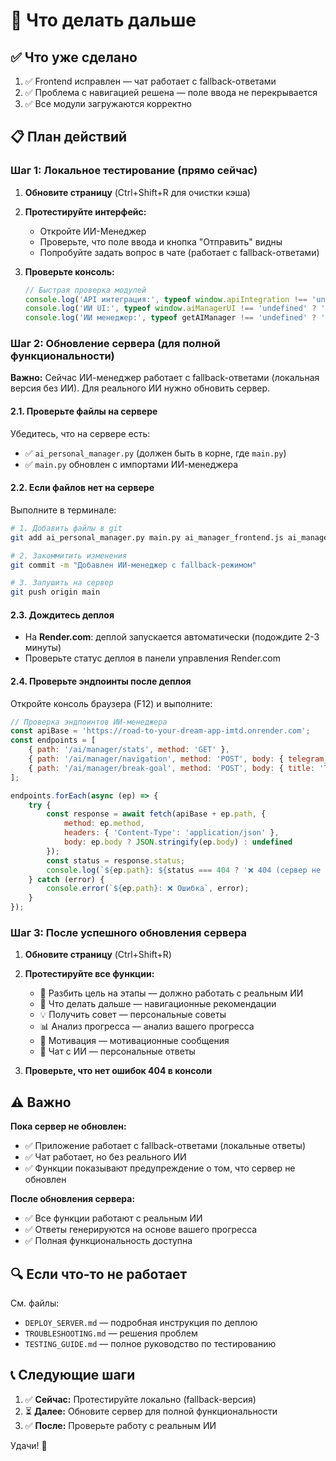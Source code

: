 # 🎯 Что делать дальше

## ✅ Что уже сделано

1. ✅ Frontend исправлен — чат работает с fallback-ответами
2. ✅ Проблема с навигацией решена — поле ввода не перекрывается
3. ✅ Все модули загружаются корректно

## 📋 План действий

### Шаг 1: Локальное тестирование (прямо сейчас)

1. **Обновите страницу** (Ctrl+Shift+R для очистки кэша)

2. **Протестируйте интерфейс:**
   - Откройте ИИ-Менеджер
   - Проверьте, что поле ввода и кнопка "Отправить" видны
   - Попробуйте задать вопрос в чате (работает с fallback-ответами)

3. **Проверьте консоль:**
   ```javascript
   // Быстрая проверка модулей
   console.log('API интеграция:', typeof window.apiIntegration !== 'undefined' ? '✅' : '❌');
   console.log('ИИ UI:', typeof window.aiManagerUI !== 'undefined' ? '✅' : '❌');
   console.log('ИИ менеджер:', typeof getAIManager !== 'undefined' ? '✅' : '❌');
   ```

### Шаг 2: Обновление сервера (для полной функциональности)

**Важно:** Сейчас ИИ-менеджер работает с fallback-ответами (локальная версия без ИИ). Для реального ИИ нужно обновить сервер.

#### 2.1. Проверьте файлы на сервере

Убедитесь, что на сервере есть:
- ✅ `ai_personal_manager.py` (должен быть в корне, где `main.py`)
- ✅ `main.py` обновлен с импортами ИИ-менеджера

#### 2.2. Если файлов нет на сервере

Выполните в терминале:

```bash
# 1. Добавить файлы в git
git add ai_personal_manager.py main.py ai_manager_frontend.js ai_manager_ui.js

# 2. Закоммитить изменения
git commit -m "Добавлен ИИ-менеджер с fallback-режимом"

# 3. Запушить на сервер
git push origin main
```

#### 2.3. Дождитесь деплоя

- На **Render.com**: деплой запускается автоматически (подождите 2-3 минуты)
- Проверьте статус деплоя в панели управления Render.com

#### 2.4. Проверьте эндпоинты после деплоя

Откройте консоль браузера (F12) и выполните:

```javascript
// Проверка эндпоинтов ИИ-менеджера
const apiBase = 'https://road-to-your-dream-app-imtd.onrender.com';
const endpoints = [
    { path: '/ai/manager/stats', method: 'GET' },
    { path: '/ai/manager/navigation', method: 'POST', body: { telegram_id: 123456789 } },
    { path: '/ai/manager/break-goal', method: 'POST', body: { title: 'Тест', description: '' } }
];

endpoints.forEach(async (ep) => {
    try {
        const response = await fetch(apiBase + ep.path, {
            method: ep.method,
            headers: { 'Content-Type': 'application/json' },
            body: ep.body ? JSON.stringify(ep.body) : undefined
        });
        const status = response.status;
        console.log(`${ep.path}: ${status === 404 ? '❌ 404 (сервер не обновлен)' : status === 200 ? '✅ 200 (работает!)' : `⚠️ ${status}`}`);
    } catch (error) {
        console.error(`${ep.path}: ❌ Ошибка`, error);
    }
});
```

### Шаг 3: После успешного обновления сервера

1. **Обновите страницу** (Ctrl+Shift+R)

2. **Протестируйте все функции:**
   - 🎯 Разбить цель на этапы — должно работать с реальным ИИ
   - 🧭 Что делать дальше — навигационные рекомендации
   - 💡 Получить совет — персональные советы
   - 📊 Анализ прогресса — анализ вашего прогресса
   - 💪 Мотивация — мотивационные сообщения
   - 💬 Чат с ИИ — персональные ответы

3. **Проверьте, что нет ошибок 404 в консоли**

## ⚠️ Важно

**Пока сервер не обновлен:**
- ✅ Приложение работает с fallback-ответами (локальные ответы)
- ✅ Чат работает, но без реального ИИ
- ✅ Функции показывают предупреждение о том, что сервер не обновлен

**После обновления сервера:**
- ✅ Все функции работают с реальным ИИ
- ✅ Ответы генерируются на основе вашего прогресса
- ✅ Полная функциональность доступна

## 🔍 Если что-то не работает

См. файлы:
- `DEPLOY_SERVER.md` — подробная инструкция по деплою
- `TROUBLESHOOTING.md` — решения проблем
- `TESTING_GUIDE.md` — полное руководство по тестированию

## 📞 Следующие шаги

1. ✅ **Сейчас:** Протестируйте локально (fallback-версия)
2. ⏳ **Далее:** Обновите сервер для полной функциональности
3. ✅ **После:** Проверьте работу с реальным ИИ

Удачи! 🚀

